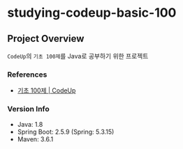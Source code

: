 # studying-codeup-basic-100

## Project Overview

`CodeUp`의 `기초 100제`를 Java로 공부하기 위한 프로젝트

### References

- [기초 100제 | CodeUp](https://codeup.kr/problemsetsol.php?psid=23 "기초 100제")

### Version Info

- Java: 1.8
- Spring Boot: 2.5.9 (Spring: 5.3.15)
- Maven: 3.6.1
